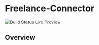 # Freelance-Connector

[![Build Status](https://travis-ci.com/christine-aqui/Freelance-Connector.svg?branch=master)](https://travis-ci.com/christine-aqui/Freelance-Connector)     <a href="#" target="_blank">Live Preview</a>

## Overview

